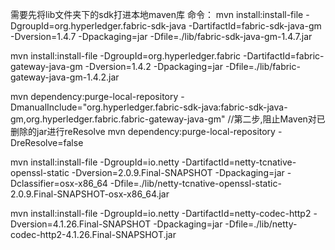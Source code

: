 
需要先将lib文件夹下的sdk打进本地maven库
命令：
mvn install:install-file -DgroupId=org.hyperledger.fabric-sdk-java -DartifactId=fabric-sdk-java-gm -Dversion=1.4.7 -Dpackaging=jar -Dfile=./lib/fabric-sdk-java-gm-1.4.7.jar

mvn install:install-file -DgroupId=org.hyperledger.fabric -DartifactId=fabric-gateway-java-gm -Dversion=1.4.2 -Dpackaging=jar -Dfile=./lib/fabric-gateway-java-gm-1.4.2.jar

mvn dependency:purge-local-repository -DmanualInclude="org.hyperledger.fabric-sdk-java:fabric-sdk-java-gm,org.hyperledger.fabric.fabric-gateway-java-gm"
//第二步,阻止Maven对已删除的jar进行reResolve
mvn dependency:purge-local-repository -DreResolve=false


mvn install:install-file -DgroupId=io.netty -DartifactId=netty-tcnative-openssl-static -Dversion=2.0.9.Final-SNAPSHOT -Dpackaging=jar -Dclassifier=osx-x86_64 -Dfile=./lib/netty-tcnative-openssl-static-2.0.9.Final-SNAPSHOT-osx-x86_64.jar



mvn install:install-file -DgroupId=io.netty -DartifactId=netty-codec-http2 -Dversion=4.1.26.Final-SNAPSHOT -Dpackaging=jar -Dfile=./lib/netty-codec-http2-4.1.26.Final-SNAPSHOT.jar

